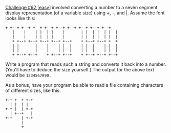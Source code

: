 

[Challenge #92 [easy]](http://www.reddit.com/r/dailyprogrammer/comments/ywlvf/8272012_challenge_92_easy_digital_number_display/) involved converting a number to a seven segment display representation (of a variable size) using +, -, and |. Assume the font looks like this:

    + +--+ +--+ +  + +--+ +--+ +--+ +--+ +--+ +--+ 
       |    |    | |  | |    |       | |  | |  | |  | 
       |    |    | |  | |    |       | |  | |  | |  | 
       + +--+ +--+ +--+ +--+ +--+    + +--+ +--+ +  + 
       | |       |    |    | |  |    | |  |    | |  | 
       | |       |    |    | |  |    | |  |    | |  | 
       + +--+ +--+    + +--+ +--+    + +--+ +--+ +--+

Write a program that reads such a string and converts it back into a number. (You'll have to deduce the size yourself.) The output for the above text would be `1234567890` .

As a bonus, have your program be able to read a file containing characters of different sizes, like this:

    +-+ +  + +-+
      | |  | |
    +-+ |  | +-+
      | +--+   |
    +-+    | +-+
           |
           +

